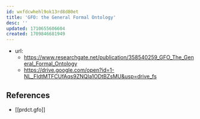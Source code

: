 ```yaml
---
id: wxfdcwhehl9ok13rd8d80et
title: 'GFO: the General Formal Ontology'
desc: ''
updated: 1710655606604
created: 1709846681949
---
```


- url: 
  - https://www.researchgate.net/publication/358540259_GFO_The_General_Formal_Ontology
  - https://drive.google.com/open?id=1-NL_FIdtMTFCUfAqs9ZNQIa1ODtBZsMU&usp=drive_fs

## References

- [[prdct.gfo]]